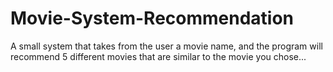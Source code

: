 # Movie-System-Recommendation
A small system that takes from the user a movie name, and the program will recommend 5 different movies that are similar to the movie you chose...
